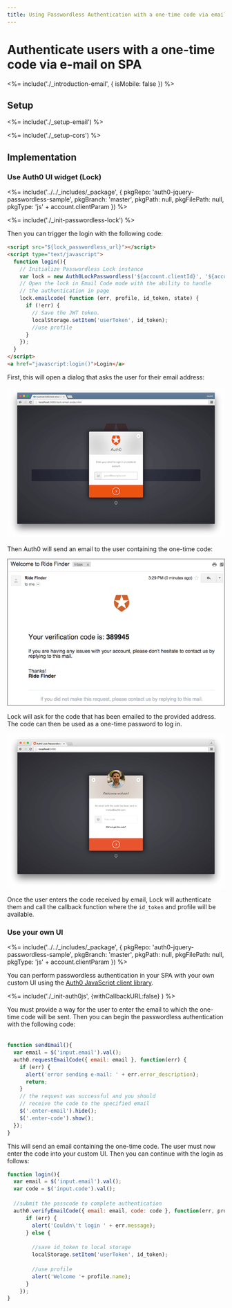 ```yaml
---
title: Using Passwordless Authentication with a one-time code via email on SPA
---
```


# Authenticate users with a one-time code via e-mail on SPA

<%= include('./_introduction-email', { isMobile: false }) %>

## Setup

<%= include('./_setup-email') %>

<%= include('./_setup-cors') %>

## Implementation

### Use Auth0 UI widget (Lock)

<%= include('../../_includes/_package', {
  pkgRepo: 'auth0-jquery-passwordless-sample',
  pkgBranch: 'master',
  pkgPath: null,
  pkgFilePath: null,
  pkgType: 'js' + account.clientParam
}) %>

<%= include('./_init-passwordless-lock') %>

Then you can trigger the login with the following code:

```html
<script src="${lock_passwordless_url}"></script>
<script type="text/javascript">
  function login(){
    // Initialize Passwordless Lock instance
    var lock = new Auth0LockPasswordless('${account.clientId}', '${account.namespace}');
    // Open the lock in Email Code mode with the ability to handle
    // the authentication in page
    lock.emailcode( function (err, profile, id_token, state) {
      if (!err) {
        // Save the JWT token.
        localStorage.setItem('userToken', id_token);
        //use profile
      }
    });
  }
</script>
<a href="javascript:login()">Login</a>
```

First, this will open a dialog that asks the user for their email address:

![](/media/articles/connections/passwordless/passwordless-email-request-web.png)

Then Auth0 will send an email to the user containing the one-time code:

![](/media/articles/connections/passwordless/passwordless-email-receive-code-web.png)

Lock will ask for the code that has been emailed to the provided address. The code can then be used as a one-time password to log in.

![](/media/articles/connections/passwordless/passwordless-email-enter-code-web.png)

Once the user enters the code received by email, Lock will authenticate them and call the callback function where the `id_token` and profile will be available.

### Use your own UI

<%= include('../../_includes/_package', {
  pkgRepo: 'auth0-jquery-passwordless-sample',
  pkgBranch: 'master',
  pkgPath: null,
  pkgFilePath: null,
  pkgType: 'js' + account.clientParam
}) %>

You can perform passwordless authentication in your SPA with your own custom UI using the [Auth0 JavaScript client library](/libraries/auth0js).

<%= include('./_init-auth0js', {withCallbackURL:false} ) %>

You must provide a way for the user to enter the email to which the one-time code will be sent. Then you can begin the passwordless authentication with the following code:

```js

function sendEmail(){
  var email = $('input.email').val();
  auth0.requestEmailCode({ email: email }, function(err) {
    if (err) {
      alert('error sending e-mail: ' + err.error_description);
      return;
    }
    // the request was successful and you should
    // receive the code to the specified email
    $('.enter-email').hide();
    $('.enter-code').show();
  });
}
```

This will send an email containing the one-time code. The user must now enter the code into your custom UI. Then you can continue with the login as follows:

```js
function login(){
  var email = $('input.email').val();
  var code = $('input.code').val();

  //submit the passcode to complete authentication
  auth0.verifyEmailCode({ email: email, code: code }, function(err, profile, id_token, access_token) {
      if (err) {
        alert('Couldn\'t login ' + err.message);
      } else {

        //save id_token to local storage
        localStorage.setItem('userToken', id_token);

        //use profile
        alert('Welcome '+ profile.name);
      }
    });
}
```
